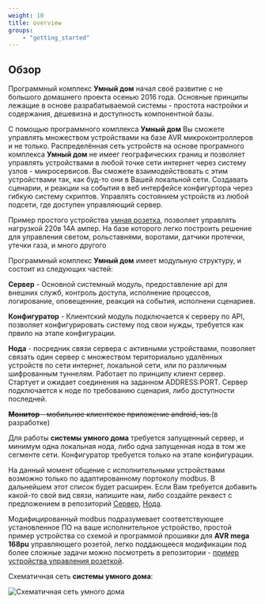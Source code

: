 ```yaml
---
weight: 10
title: overview
groups:
    - "getting_started"
---
```


<h2 id="overview" class="page-header">Обзор</h2>

Программный комплекс **Умный дом** начал своё развитие с не большого домашнего проекта осенью 2016 года. Основные принципы 
лежащие в основе разрабатываемой системы - простота настройки и содержания, дешевизна и доступность компонентной базы.

С помощью программного комплекса **Умный дом** Вы сможете управлять множеством устройствами на базе AVR микроконтроллеров и не только. 
Распределённая сеть устройств на основе програмного комплекса **Умный дом** не имеег географических границ и позволяет 
управлять устройствами в любой точке сети интернет через систему узлов - микросервисов. 
Вы сможете взаимодействовать с этим устройствами так, как буд-то они в Вашей локальной сети. 
Создавать сценарии, и реакции на события в веб интерфейсе конфигуртора через гибкую систему скриптов.
Управлять состоянием устройств из любой подсети, где доступен управляющий сервер.

Пример простого устройства [умная розетка](https://github.com/e154/smart-home-socket), позволяет управлять нагрузкой 220в 14А ампер.
На базе которого легко построить решение для управления светом, рольставнями, воротами, датчики протечки, утечки газа, и много 
другого

Программный комплекс **Умный дом** имеет модульную структуру, и состоит из следующих частей:

**Сервер** - Основной системный модуль, предоставление api для внешних служб, контроль доступа, 
исполнение процессов, логирование, оповещенние, реакция на события, исполнени сценариев.

**Конфигуратор** - Клиентский модуль подключается к серверу по API, позволяет конфигурировать 
систему под свои нужды, требуется как првило на этапе конфигурации.

**Нода** - посредник связи сервера с активными устройствами, позволяет связать один сервер с
множеством териториально удалённых устройств по сети интернет, локальной сети, или по различным шифрованным туннелям.
Работает по принципу клиент сервер. Стартует и ожидает соединения на заданном ADDRESS:PORT. Сервер подключается к ноде
по требованию сценария, либо доступности последней.

~~**Монитор** - мобильное клиентское приложение android, ios.~~(в разработке)

Для работы **системы умного дома** требуется запущенный сервер, и минимум одна локальная нода, либо одна запущенная 
нода в том же сегменте сети. Конфигуратор требуется только на этапе конфигурации.

На данный момент общение с исполнительными устройствами возможно только по адаптированному портоколу modbus.
В дальнейшем этот список будет расширен. Если Вам требуется добавить какой-то свой вид связи, напишите нам, либо 
создайте реквест с предложением в репозиторий <a href="https://github.com/e154/smart-home">Сервер</a>, <a href="https://github.com/e154/smart-home-node">Нода</a>.

Модифицированный modbus подразумевает соответствующее установленное ПО на ваше исполнительное устройство, простой пример устройства
со схемой и программой прошивки для **AVR mega 168pu** управляющего розетой, легко поддающееся модификации под более сложные задачи можно
посмотреть в репозитории - <a href="https://github.com/e154/smart-home-socket">пример устройства управления розеткой</a>.


Схематичная сеть **системы умного дома**:

![Схематичная сеть умного дома](/smart-home/img/smart-home-network.svg "Схематичная сеть умного дома")

